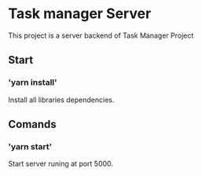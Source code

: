 # Task manager Server

This project is a server backend of Task Manager Project

## Start

### 'yarn install'
Install all libraries dependencies.

## Comands


### 'yarn start'
Start server runing at port 5000.


